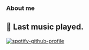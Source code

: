 ### About me

<!--
**Noggurix/Noggurix** is a ✨ _special_ ✨ repository because its `README.md` (this file) appears on your GitHub profile.

Here are some ideas to get you started:


--> 
## 🎵 **Last music played**.

[![spotify-github-profile](https://spotify-github-profile.vercel.app/api/view?uid=wvl4sozmrqwkti57pmklcuexv&cover_image=true&theme=default&show_offline=false&background_color=121212&interchange=false&bar_color=53b14f&bar_color_cover=false)](https://github.com/kittinan/spotify-github-profile)

